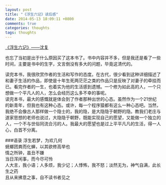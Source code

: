 ```yaml
---
layout: post
title: "《浮生六记》读后感"
date: 2014-05-13 18:09:11 +0800
comments: true
categories: thoughts
tags: thoughts
---
```

[《浮生六记》——沈复](http://www.amazon.cn/%E6%B5%AE%E7%94%9F%E5%85%AD%E8%AE%B0-%E6%B2%88%E5%A4%8D/dp/B002FL42J2/ref=sr_1_1?ie=UTF8&qid=1399975529&sr=8-1&keywords=%E6%B5%AE%E7%94%9F%E5%85%AD%E8%AE%B0)

也忘了当初是出于什么原因买了这本书了。书中内容并不多，但是我还是看了一些时间，主要是书中的生字，文言倒没有多大的问题，毕竟这清代的。  
<!--more-->
读完本书，我很欣赏作者的生活和写作的态度。在古代，很少看到这种详细描述了和妻子生活的作品，即使是十年生死两茫茫之类的作品只是反映了对妻子的牵挂而已。看完作者的一生，也着实为他的生活感到遗憾。一个修为如此高的人，一个只想做一个平凡人的人，怎么会经历这么多不幸的事呢。  
读完本书，最大的感慨就是体会到了作者那种出世的心态。虽然作为一个21世纪的新青年，但我也有这种心态。或许，每一个程序猿都有这么一种心态吧。当然，我绝不会像古人那样做一个隐士的，我的隐，是大隐隐于朝野的隐。教我们老庄与道家思想的老师也说过，大隐隐于朝野，既能实现自己的愿望，又能做一个独立的人，一个不与世俗同流合污的人。我最大的愿望也是过上平平凡凡的生活，得一人心，白首不分离。

###语录
浮生若梦，为欢几何  
蜣螂团粪而化蝉，以其欲修高举也  
情之所钟，虽丑不嫌  
当日浑闲事，而今尽可怜  
人大言，我小语；人多烦，我少记；人悸怖，我不怒；淡然无为，神气自满，此长生之药  
且从来拂意之事，自不读书者见之  

